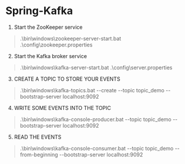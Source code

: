# Spring-Kafka

1. Start the ZooKeeper service 
> .\bin\windows\zookeeper-server-start.bat .\config\zookeeper.properties

2. Start the Kafka broker service
> .\bin\windows\kafka-server-start.bat .\config\server.properties

3. CREATE A TOPIC TO STORE YOUR EVENTS
> .\bin\windows\kafka-topics.bat --create --topic topic_demo --bootstrap-server localhost:9092

4. WRITE SOME EVENTS INTO THE TOPIC
> .\bin\windows\kafka-console-producer.bat --topic topic_demo --bootstrap-server localhost:9092

5. READ THE EVENTS
> .\bin\windows\kafka-console-consumer.bat --topic topic_demo --from-beginning --bootstrap-server localhost:9092
